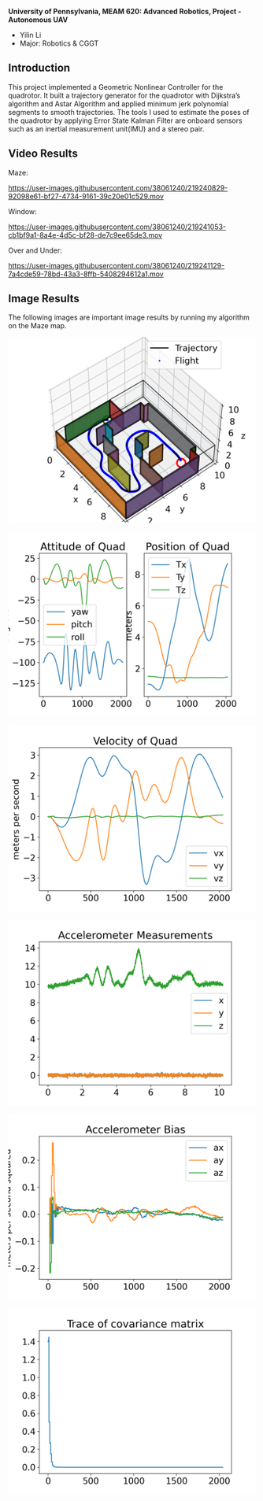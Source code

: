 **University of Pennsylvania, MEAM 620: Advanced Robotics,
Project - Autonomous UAV**

* Yilin Li 
* Major: Robotics & CGGT 

## Introduction
This project implemented a Geometric Nonlinear Controller for the quadrotor. It built a trajectory generator for the quadrotor with Dijkstra’s algorithm and Astar Algorithm and applied minimum jerk polynomial segments to smooth trajectories. The tools I used to estimate the poses of the quadrotor by applying Error State Kalman Filter are onboard sensors such as an inertial measurement unit(IMU) and a stereo pair. 

## Video Results
Maze: 

https://user-images.githubusercontent.com/38061240/219240829-92098e61-bf27-4734-9161-39c20e01c529.mov

Window: 

https://user-images.githubusercontent.com/38061240/219241053-cb1bf9a1-8a4e-4d5c-bf28-de7c9ee65de3.mov

Over and Under: 

https://user-images.githubusercontent.com/38061240/219241129-7a4cde59-78bd-43a3-8ffb-5408294612a1.mov

## Image Results

The following images are important image results by running my algorithm on the Maze map. 

![3D_Path](figures/3D_Path.png)

![position](figures/position.png)

![velocity](figures/velocity.png)

![accelerometer](figures/accelerometer.png)

![bias](figures/bias.png)

![trace](figures/trace.png)





